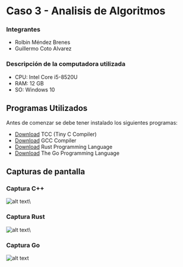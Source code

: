 # Caso 3 - Analisis de Algoritmos 

### Integrantes
- Rolbin Méndez Brenes
- Guillermo Coto Alvarez

### Descripción de la computadora utilizada
- CPU: Intel Core i5-8520U
- RAM: 12 GB
- SO: Windows 10

## Programas Utilizados
Antes de comenzar se debe tener instalado los siguientes programas:
- [Download](https://bellard.org/tcc/) TCC (Tiny C Compiler)
- [Download](https://gcc.gnu.org/) GCC Compiler
- [Download](https://www.rust-lang.org/) Rust Programming Language
- [Download](https://golang.org/) The Go Programming Language

## Capturas de pantalla

### Captura C++
![alt text](https://github.com/Reapercrox/Analisis-de-Algoritmos-Caso-3/blob/master/Capturas/CapturaC.png?raw=true)\
### Captura Rust
![alt text](https://github.com/Reapercrox/Analisis-de-Algoritmos-Caso-3/blob/master/Capturas/CapturaRust.png?raw=true)\
### Captura Go
![alt text](https://github.com/Reapercrox/Analisis-de-Algoritmos-Caso-3/blob/master/Capturas/CapturaGo.png?raw=true)